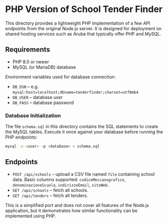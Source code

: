 # PHP Version of School Tender Finder

This directory provides a lightweight PHP implementation of a few API endpoints from the original Node.js server. It is designed for deployment on shared hosting services such as Aruba that typically offer PHP and MySQL.

## Requirements

- PHP 8.0 or newer
- MySQL (or MariaDB) database

Environment variables used for database connection:

- `DB_DSN` – e.g. `mysql:host=localhost;dbname=tenderfinder;charset=utf8mb4`
- `DB_USER` – database user
- `DB_PASS` – database password

### Database Initialization

The file `schema.sql` in this directory contains the SQL statements to create
the MySQL tables. Execute it once against your database before running the PHP
endpoints:

```bash
mysql -u <user> -p <database> < schema.sql
```

## Endpoints

- `POST /api/schools` – upload a CSV file named `file` containing school data. Basic columns supported: `codiceMeccanografico`, `denominazioneScuola`, `indirizzoEmail`, `sitoWeb`.
- `GET /api/schools` – fetch all schools.
- `GET /api/tenders` – fetch all tenders.

This is a simplified port and does not cover all features of the Node.js application, but it demonstrates how similar functionality can be implemented using PHP.
